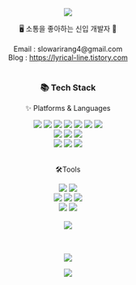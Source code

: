 <p align="center">
<img src="https://capsule-render.vercel.app/api?&type=waving&color=timeGradient&height=180&section=header&text=Jeongseon's%20Hub&fontSize=50&animation=fadeIn&fontAlignY=45" />
</p>
<div align='center'> 🖥 소통을 좋아하는 신입 개발자 🥰 </div>
<br>
<div align='center'> Email : slowarirang4@gmail.com</div>
<div align='center'> Blog : <a href="https://lyrical-line.tistory.com">https://lyrical-line.tistory.com</a></div>
<br>
<div align = "center">
	<h3>📚 Tech Stack</h3>
	<p>✨ Platforms & Languages</p>
</div>
<div align = "center">
	<img src="https://img.shields.io/badge/Java-007396?style=flat&logo=Conda-Forge&logoColor=white" />
	<img src="https://img.shields.io/badge/Kotlin-7F52FF?style=flat&logo=Kotlin&logoColor=white"/>
	<img src="https://img.shields.io/badge/HTML5-E34F26?style=flat&logo=HTML5&logoColor=white" />
	<img src="https://img.shields.io/badge/CSS3-1572B6?style=flat&logo=CSS3&logoColor=white" />
	<img src="https://img.shields.io/badge/JavaScript-F7DF1E?style=flat&logo=JavaScript&logoColor=white" />
	<img src="https://img.shields.io/badge/jQuery-0769AD?style=flat&logo=jQuery&logoColor=white" />
  <img src="https://img.shields.io/badge/React-61DAFB?style=flat&logo=React&logoColor=white" />
	<br>
	<img src="https://img.shields.io/badge/Spring-6DB33F?style=flat&logo=Spring&logoColor=white" />
	<img src="https://img.shields.io/badge/Spring Boot-6DB33F?style=flat&logo=Spring Boot&logoColor=white" />
	<img src="https://img.shields.io/badge/Mybatis-000000?style=flat&logo=Fluentd&logoColor=white" />
	<br>
	<img src="https://img.shields.io/badge/Oracle%20SQL-F80000?style=flat&logo=Oracle&logoColor=white" />
	<img src="https://img.shields.io/badge/MySQL-4479A1?style=flat&logo=MySQL&logoColor=white" />
	<img src="https://img.shields.io/badge/MariaDB-003545?style=flat&logo=MariaDB&logoColor=white" />
</div>
<br>
<div align = "center">
	<p>🛠Tools</p>
</div>
<div align = "center">
	<img src="https://img.shields.io/badge/Eclipse%20IDE-2C2255?style=flat&logo=EclipseIDE&logoColor=white" />
	<img src="https://img.shields.io/badge/Visual%20Studio%20Code-007ACC?style=flat&logo=VisualStudioCode&logoColor=white" />
	<br>
	<img src="https://img.shields.io/badge/Tomcat-F8DC75?style=flat&logo=ApacheTomcat&logoColor=white" />
	<img src="https://img.shields.io/badge/Node.js-339933?style=flat&logo=Node.js&logoColor=white" />
	<img src="https://img.shields.io/badge/GitHub-181717?style=flat&logo=GitHub&logoColor=white" />
		<br>
	<img src="https://img.shields.io/badge/Android%20Studio-3DDC84?style=flat&logo=AndroidStudio&logoColor=white" />
  	<img src="https://img.shields.io/badge/IntelliJ IDEA-000000?style=flat&logo=IntelliJ IDEA&logoColor=white"/>
</div>
<br>
<div align = "center">
	<img src="https://github-readme-stats.vercel.app/api/top-langs/?username=jeongseons"/>
</div>

<br>
<br>
<p align="center">
<img src="https://hits.seeyoufarm.com/api/count/incr/badge.svg?url=https%3A%2F%2Fgithub.com%2Fjeongseons%2Fhit-counter&count_bg=%23EAEAEA&title_bg=%23555555&icon=&icon_color=%23E7E7E7&title=hits&edge_flat=false" />
</p>
<p align="center">
<img src="https://capsule-render.vercel.app/api?type=waving&color=timeGradient&height=100&section=footer" />
</p>
